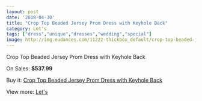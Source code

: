 ```yaml
---
layout: post
date: '2018-04-30'
title: "Crop Top Beaded Jersey Prom Dress with Keyhole Back"
category: Let's
tags: ["dress","unique","dresses","wedding","special"]
image: http://img.eudances.com/11222-thickbox_default/crop-top-beaded-jersey-prom-dress-with-keyhole-back.jpg
---
```

Crop Top Beaded Jersey Prom Dress with Keyhole Back

On Sales: **$537.99**
<a href="https://www.eudances.com/en/let-s/3576-crop-top-beaded-jersey-prom-dress-with-keyhole-back.html"><amp-img layout="responsive" width="600" height="600" src="//img.eudances.com/11222-thickbox_default/crop-top-beaded-jersey-prom-dress-with-keyhole-back.jpg" alt="Crop Top Beaded Jersey Prom Dress with Keyhole Back 0" /></a>
<a href="https://www.eudances.com/en/let-s/3576-crop-top-beaded-jersey-prom-dress-with-keyhole-back.html"><amp-img layout="responsive" width="600" height="600" src="//img.eudances.com/11225-thickbox_default/crop-top-beaded-jersey-prom-dress-with-keyhole-back.jpg" alt="Crop Top Beaded Jersey Prom Dress with Keyhole Back 1" /></a>
<a href="https://www.eudances.com/en/let-s/3576-crop-top-beaded-jersey-prom-dress-with-keyhole-back.html"><amp-img layout="responsive" width="600" height="600" src="//img.eudances.com/11224-thickbox_default/crop-top-beaded-jersey-prom-dress-with-keyhole-back.jpg" alt="Crop Top Beaded Jersey Prom Dress with Keyhole Back 2" /></a>
<a href="https://www.eudances.com/en/let-s/3576-crop-top-beaded-jersey-prom-dress-with-keyhole-back.html"><amp-img layout="responsive" width="600" height="600" src="//img.eudances.com/11223-thickbox_default/crop-top-beaded-jersey-prom-dress-with-keyhole-back.jpg" alt="Crop Top Beaded Jersey Prom Dress with Keyhole Back 3" /></a>

Buy it: [Crop Top Beaded Jersey Prom Dress with Keyhole Back](https://www.eudances.com/en/let-s/3576-crop-top-beaded-jersey-prom-dress-with-keyhole-back.html "Crop Top Beaded Jersey Prom Dress with Keyhole Back")

View more: [Let's](https://www.eudances.com/en/74-let-s "Let's")
